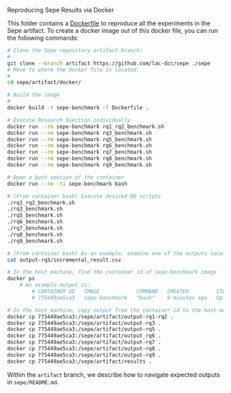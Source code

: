  Reproducing Sepe Results via Docker

This folder contains a [Dockerfile](Dockerfile) to reproduce all the experiments in the Sepe artifact.
To create a docker image out of this docker file, you can run the following commands:

```bash
# Clone the Sepe repository artifact branch:
#
git clone --branch artifact https://github.com/lac-dcc/sepe ./sepe
# Move to where the Docker file is located:
#
cd sepe/artifact/docker/

# Build the image
#
docker build -t sepe-benchmark -f Dockerfile .

# Execute Research Question individually
docker run --rm sepe-benchmark rq1_rq2_benchmark.sh
docker run --rm sepe-benchmark rq3_benchmark.sh
docker run --rm sepe-benchmark rq5_benchmark.sh
docker run --rm sepe-benchmark rq6_benchmark.sh
docker run --rm sepe-benchmark rq7_benchmark.sh
docker run --rm sepe-benchmark rq8_benchmark.sh
docker run --rm sepe-benchmark rq9_benchmark.sh

# Open a bash section of the container
docker run --rm -ti sepe-benchmark bash

# (From container bash) Execute desired RQ scripts
./rq1_rq2_benchmark.sh
./rq3_benchmark.sh
./rq5_benchmark.sh
./rq6_benchmark.sh
./rq7_benchmark.sh
./rq8_benchmark.sh
./rq9_benchmark.sh

# (From container bash) As an example, examine one of the outputs locally
cat output-rq3/incremental_result.csv

# In the host machine, find the container id of sepe-benchmark image
docker ps 
    # An example output is:
        # CONTAINER ID   IMAGE            COMMAND   CREATED         STATUS         PORTS     NAMES
        # 775449ae5ca3   sepe-benchmark   "bash"    9 minutes ago   Up 9 minutes             keen_moser

# In the host machine, copy output from the container id to the host machine
docker cp 775449ae5ca3:/sepe/artifact/output-rq1-rq2 .
docker cp 775449ae5ca3:/sepe/artifact/output-rq3 .
docker cp 775449ae5ca3:/sepe/artifact/output-rq5 .
docker cp 775449ae5ca3:/sepe/artifact/output_rq6 .
docker cp 775449ae5ca3:/sepe/artifact/output-rq7 .
docker cp 775449ae5ca3:/sepe/artifact/output-rq8 .
docker cp 775449ae5ca3:/sepe/artifact/output-rq9 .
docker cp 775449ae5ca3:/sepe/artifact/results .
```

Within the `artifact` branch, we describe how to navigate expected outputs in `sepe/README.md`.

